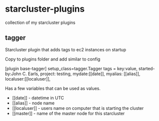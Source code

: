 starcluster-plugins
===================

collection of my starcluster plugins

tagger
------
Starcluster plugin that adds tags to ec2 instances on startup

Copy to plugins folder and add similar to config

  [plugin base-tagger]
  setup_class=tagger.Tagger
  tags = key:value, started-by:John C. Earls, project: testing,  mydate:[[date]], myalias:  [[alias]], localuser:[[localuser]], 

Has a few variables that can be used as values.
- [[date]] - datetime in UTC
- [[alias]] - node name
- [[localuser]] - users name on computer that is starting the cluster
- [[master]] - name of the master node for this starcluster
